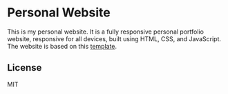 # Personal Website

This is my personal website. It is a fully responsive personal portfolio website, responsive for all devices, built using HTML, CSS, and JavaScript. The website is based on this [template](https://github.com/codewithsadee/vcard-personal-portfolio).

## License

MIT
